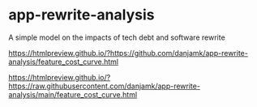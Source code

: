 # app-rewrite-analysis
A simple model on the impacts of tech debt and software rewrite

https://htmlpreview.github.io/?https://github.com/danjamk/app-rewrite-analysis/feature_cost_curve.html


https://htmlpreview.github.io/?https://raw.githubusercontent.com/danjamk/app-rewrite-analysis/main/feature_cost_curve.html